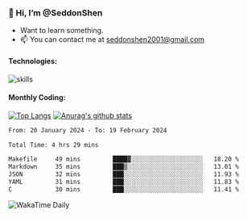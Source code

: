 ### 👋 Hi, I’m @SeddonShen
- Want to learn something.
- 📫 You can contact me at seddonshen2001@gmail.com

#### Technologies:

![skills](https://skillicons.dev/icons?i=scala,js,html,css,bootstrap,jquery,c,cpp,cloudflare,django,docker,flask,git,github,githubactions,linux,latex,mysql,nodejs,ps,php,pr,py,raspberrypi,redis,unreal,v,vscode,vue,bash)

#### Monthly Coding:
[![Top Langs](https://github-readme-stats.vercel.app/api/top-langs?username=seddonshen&show_icons=true&locale=en&layout=compact&hide=html&langs_count=8)](https://github.com/SeddonShen/)
[![Anurag's github stats](https://github-readme-stats.vercel.app/api?username=SeddonShen&count_private=true&show_icons=true)](https://github.com/anuraghazra/github-readme-stats)
<!--START_SECTION:waka-->

```txt
From: 20 January 2024 - To: 19 February 2024

Total Time: 4 hrs 29 mins

Makefile     49 mins         ████▓░░░░░░░░░░░░░░░░░░░░   18.20 %
Markdown     35 mins         ███▒░░░░░░░░░░░░░░░░░░░░░   13.01 %
JSON         32 mins         ███░░░░░░░░░░░░░░░░░░░░░░   11.93 %
YAML         31 mins         ███░░░░░░░░░░░░░░░░░░░░░░   11.83 %
C            30 mins         ███░░░░░░░░░░░░░░░░░░░░░░   11.41 %
```

<!--END_SECTION:waka-->

![WakaTime Daily](https://wakatime.com/share/@seddon2001/61a7e342-5f12-4fea-bf92-1fac161e97d6.svg)
<!---
SeddonShen/SeddonShen is a ✨ special ✨ repository because its `README.md` (this file) appears on your GitHub profile.
You can click the Preview link to take a look at your changes.
--->
